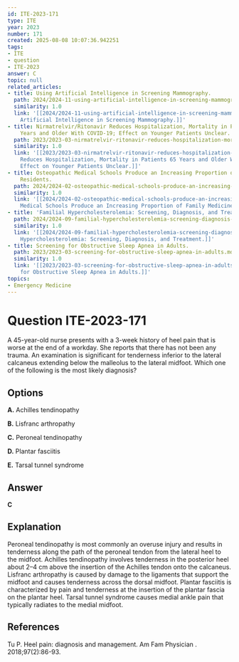 ```yaml
---
id: ITE-2023-171
type: ITE
year: 2023
number: 171
created: 2025-08-08 10:07:36.942251
tags:
- ITE
- question
- ITE-2023
answer: C
topic: null
related_articles:
- title: Using Artificial Intelligence in Screening Mammography.
  path: 2024/2024-11-using-artificial-intelligence-in-screening-mammography.md
  similarity: 1.0
  link: '[[2024/2024-11-using-artificial-intelligence-in-screening-mammography|Using
    Artificial Intelligence in Screening Mammography.]]'
- title: Nirmatrelvir/Ritonavir Reduces Hospitalization, Mortality in Patients 65
    Years and Older With COVID-19; Effect on Younger Patients Unclear.
  path: 2023/2023-03-nirmatrelvir-ritonavir-reduces-hospitalization-mortality-in.md
  similarity: 1.0
  link: '[[2023/2023-03-nirmatrelvir-ritonavir-reduces-hospitalization-mortality-in|Nirmatrelvir/Ritonavir
    Reduces Hospitalization, Mortality in Patients 65 Years and Older With COVID-19;
    Effect on Younger Patients Unclear.]]'
- title: Osteopathic Medical Schools Produce an Increasing Proportion of Family Medicine
    Residents.
  path: 2024/2024-02-osteopathic-medical-schools-produce-an-increasing-proportion.md
  similarity: 1.0
  link: '[[2024/2024-02-osteopathic-medical-schools-produce-an-increasing-proportion|Osteopathic
    Medical Schools Produce an Increasing Proportion of Family Medicine Residents.]]'
- title: 'Familial Hypercholesterolemia: Screening, Diagnosis, and Treatment.'
  path: 2024/2024-09-familial-hypercholesterolemia-screening-diagnosis-and-treatm.md
  similarity: 1.0
  link: '[[2024/2024-09-familial-hypercholesterolemia-screening-diagnosis-and-treatm|Familial
    Hypercholesterolemia: Screening, Diagnosis, and Treatment.]]'
- title: Screening for Obstructive Sleep Apnea in Adults.
  path: 2023/2023-03-screening-for-obstructive-sleep-apnea-in-adults.md
  similarity: 1.0
  link: '[[2023/2023-03-screening-for-obstructive-sleep-apnea-in-adults|Screening
    for Obstructive Sleep Apnea in Adults.]]'
topics:
- Emergency Medicine
---
```


# Question ITE-2023-171

A 45-year-old nurse presents with a 3-week history of heel pain that is worse at the end of a workday. She reports that there has not been any trauma. An examination is significant for tenderness inferior to the lateral calcaneus extending below the malleolus to the lateral midfoot. Which one of the following is the most likely diagnosis?

## Options

**A.** Achilles tendinopathy

**B.** Lisfranc arthropathy

**C.** Peroneal tendinopathy

**D.** Plantar fasciitis

**E.** Tarsal tunnel syndrome

## Answer

**C**

## Explanation

Peroneal tendinopathy is most commonly an overuse injury and results in tenderness along the path of the peroneal tendon from the lateral heel to the midfoot. Achilles tendinopathy involves tenderness in the posterior heel about 2–4 cm above the insertion of the Achilles tendon onto the calcaneus. Lisfranc arthropathy is caused by damage to the ligaments that support the midfoot and causes tenderness across the dorsal midfoot. Plantar fasciitis is characterized by pain and tenderness at the insertion of the plantar fascia on the plantar heel. Tarsal tunnel syndrome causes medial ankle pain that typically radiates to the medial midfoot.

## References

Tu P. Heel pain: diagnosis and management. Am Fam Physician . 2018;97(2):86-93.

